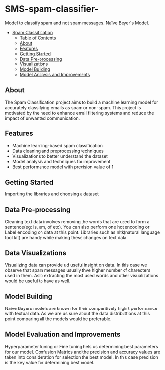 # SMS-spam-classifier-
Model to classify spam and not spam messages. Naïve Beyer's Model. 

- [Spam Classification](#spam-classification)
  - [Table of Contents](#table-of-contents)
  - [About](#about)
  - [Features](#features)
  - [Getting Started](#getting-started)
  - [Data Pre-processing](#data-pre-processing)
  - [Visualizations](#visualizations)
  - [Model Building](#model-building)
  - [Model Analysis and Improvements](#model-analysis-and-improvements)


## About

The Spam Classification project aims to build a machine learning model for accurately classifying emails as spam or non-spam. This project is motivated by the need to enhance email filtering systems and reduce the impact of unwanted communication.

## Features

- Machine learning-based spam classification
- Data cleaning and preprocessing techniques
- Visualizations to better understand the dataset
- Model analysis and techniques for improvement
- Best performance model with precision value of 1

## Getting Started
Importing the libraries and choosing a dataset 

## Data Pre-processing
Cleaning text data involves removing the words that are used to form a sentence(eg: is, am, of etc). You can also perform one hot encoding or Label encoding on data at this point. Libraries such as nltk(natural language tool kit) are handy while making these changes on text data.

## Data Visualizations
Visualizing data can provide ud useful insight on data. In this case we observe that spam messages usually thve higher number of charecters used in them. Aslo extracting the most used words and other visualizations would be useful to have as well.

## Model Building
Naive Bayers models are known for their comparitively highrt performance with textual data. As we are us sure about the data distributtions at this point comparing all the models would be preferable.

## Model Evaluation and Improvements
Hyperparameter tuning or Fine tuning hels us determining best parameters for our model. Confusion Matrics and the precision and accuracy values are taken into consideration for selection the best model. In this case precision is the key value for determining best model.


